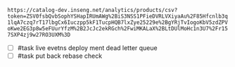 ```https://catalog-dev.inseng.net/analytics/products/csv?token=ZSV0fsbQvbSophYSHapIRUmAWg%2BiS3NSS1PFieDVRLVXiyaAu%2F85Hfcnlb3q1lqA7czq7rT17lbgCx6Iuczpp5kF1TucpHQB7lxZye25229e%2BgYRjTvIogoKbV5zdZPVoKwe2EG3p8w5eFUurYfzM%2B2JcJc2ekRGch%2FwiMKALaX%2BLtDUlMoHc1n3U7%2Fr157SXP4zj9w27RO3UXM%3D```

- [ ] #task live evetns deploy ment dead letter queue
- [ ] #task put back rebase check